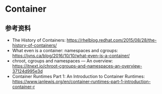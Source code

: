 # Container

## 参考资料

* The History of Containers: https://rhelblog.redhat.com/2015/08/28/the-history-of-containers/
* What even is a container: namespaces and cgroups: https://jvns.ca/blog/2016/10/10/what-even-is-a-container/
* chroot, cgroups and namespaces — An overview: https://itnext.io/chroot-cgroups-and-namespaces-an-overview-37124d995e3d
* Container Runtimes Part 1: An Introduction to Container Runtimes: https://www.ianlewis.org/en/container-runtimes-part-1-introduction-container-r